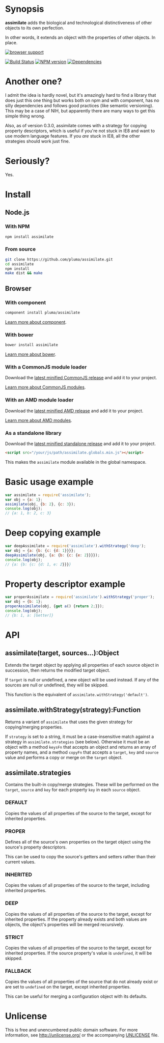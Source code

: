 # Synopsis

**assimilate** adds the biological and technological distinctiveness of other objects to its own perfection.

In other words, it extends an object with the properties of other objects. In place.

[![browser support](https://ci.testling.com/pluma/assimilate.png)](https://ci.testling.com/pluma/assimilate)

[![Build Status](https://travis-ci.org/pluma/assimilate.png?branch=master)](https://travis-ci.org/pluma/assimilate) [![NPM version](https://badge.fury.io/js/assimilate.png)](http://badge.fury.io/js/assimilate) [![Dependencies](https://david-dm.org/pluma/assimilate.png)](https://david-dm.org/pluma/assimilate)

# Another one?

I admit the idea is hardly novel, but it's amazingly hard to find a library that does just this one thing but works both on npm and with component, has no silly dependencies and follows good practices (like semantic versioning). This may be a case of NIH, but apparently there are many ways to get this simple thing wrong.

Also, as of version 0.3.0, assimilate comes with a strategy for copying property descriptors, which is useful if you're not stuck in IE8 and want to use modern language features. If you *are* stuck in IE8, all the other strategies should work just fine.

# Seriously?

Yes.

# Install

## Node.js

### With NPM

```sh
npm install assimilate
```

### From source

```sh
git clone https://github.com/pluma/assimilate.git
cd assimilate
npm install
make dist && make
```

## Browser

### With component

```sh
component install pluma/assimilate
```

[Learn more about component](https://github.com/component/component).

### With bower

```sh
bower install assimilate
```

[Learn more about bower](https://github.com/twitter/bower).

### With a CommonJS module loader

Download the [latest minified CommonJS release](https://raw.github.com/pluma/assimilate/master/dist/assimilate.min.js) and add it to your project.

[Learn more about CommonJS modules](http://wiki.commonjs.org/wiki/Modules/1.1).

### With an AMD module loader

Download the [latest minified AMD release](https://raw.github.com/pluma/assimilate/master/dist/assimilate.amd.min.js) and add it to your project.

[Learn more about AMD modules](http://requirejs.org/docs/whyamd.html).

### As a standalone library

Download the [latest minified standalone release](https://raw.github.com/pluma/assimilate/master/dist/assimilate.globals.min.js) and add it to your project.

```html
<script src="/your/js/path/assimilate.globals.min.js"></script>
```

This makes the `assimilate` module available in the global namespace.

# Basic usage example

```javascript
var assimilate = require('assimilate');
var obj = {a: 1};
assimilate(obj, {b: 2}, {c: 3});
console.log(obj);
// {a: 1, b: 2, c: 3}
```

# Deep copying example

```javascript
var deepAssimilate = require('assimilate').withStrategy('deep');
var obj = {a: {b: {c: {d: 1}}}};
deepAssimilate(obj, {a: {b: {c: {e: 2}}}});
console.log(obj);
// {a: {b: {c: {d: 1, e: 2}}}}
```

# Property descriptor example

```javascript
var properAssimilate = require('assimilate').withStrategy('proper');
var obj = {b: 1};
properAssimilate(obj, {get a() {return 2;}});
console.log(obj);
// {b: 1, a: [Getter]}
```

# API

## assimilate(target, sources…):Object

Extends the target object by applying all properties of each source object in succession, then returns the modified target object.

If `target` is null or undefined, a new object will be used instead. If any of the sources are null or undefined, they will be skipped.

This function is the equivalent of `assimilate.withStrategy('default')`.

## assimilate.withStrategy(strategy):Function

Returns a variant of `assimilate` that uses the given strategy for copying/merging properties.

If `strategy` is set to a string, it must be a case-insensitive match against a strategy in `assimilate.strategies` (see below). Otherwise it must be an object with a method `keysFn` that accepts an object and returns an array of property names, and a method `copyFn` that accepts a `target`, `key` and `source` value and performs a copy or merge on the `target` object.

## assimilate.strategies

Contains the built-in copy/merge strategies. These will be performed on the `target`, `source` and `key` for each property `key` in each `source` object.

### DEFAULT

Copies the values of all properties of the source to the target, except for inherited properties.

### PROPER

Defines all of the source's own properties on the target object using the source's property descriptors.

This can be used to copy the source's getters and setters rather than their current values.

### INHERITED

Copies the values of all properties of the source to the target, including inherited properties.

### DEEP

Copies the values of all properties of the source to the target, except for inherited properties. If the property already exists and both values are objects, the object's properties will be merged recursively.

### STRICT

Copies the values of all properties of the source to the target, except for inherited properties. If the source property's value is `undefined`, it will be skipped.

### FALLBACK

Copies the values of all properties of the source that do not already exist or are set to `undefined` on the target, except inherited properties.

This can be useful for merging a configuration object with its defaults.

# Unlicense

This is free and unencumbered public domain software. For more information, see http://unlicense.org/ or the accompanying [UNLICENSE](https://github.com/pluma/assimilate/blob/master/UNLICENSE) file.